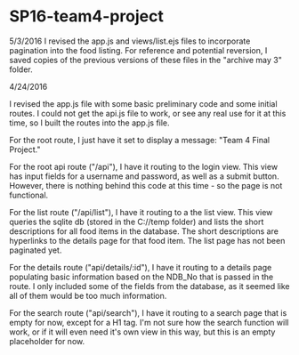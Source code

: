 # SP16-team4-project

5/3/2016
I revised the app.js and views/list.ejs files to incorporate pagination into the food listing.  For reference and potential reversion, I saved copies of the previous versions of these files in the "archive may 3" folder.

4/24/2016

I revised the app.js file with some basic preliminary code and some initial routes.  I could not get the api.js file to work, or see any real use for it at this time, so I built the routes into the app.js file.  

For the root route, I just have it set to display a message: "Team 4 Final Project."

For the root api route ("/api"), I have it routing to the login view.  This view has input fields for a username and password, as well as a submit button.  However, there is nothing behind this code at this time - so the page is not functional.

For the list route ("/api/list"), I have it routing to a the list view.  This view queries the sqlite db (stored in the C://temp folder) and lists the short descriptions for all food items in the database.  The short descriptions are hyperlinks to the details page for that food item.  The list page has not been paginated yet.

For the details route ("api/details/:id"), I have it routing to a details page populating basic information based on the NDB_No that is passed in the route.  I only included some of the fields from the database, as it seemed like all of them would be too much information.

For the search route ("api/search"), I have it routing to a search page that is empty for now, except for a H1 tag.  I'm not sure how the search function will work, or if it will even need it's own view in this way, but this is an empty placeholder for now. 

